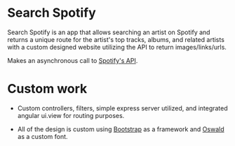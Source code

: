 # Search Spotify 

Search Spotify is an app that allows searching an artist on Spotify and returns a unique route for the artist's top tracks, albums, and related artists with a custom designed website utilizing the API to return images/links/urls.

Makes an asynchronous call to [Spotify's API](https://developer.spotify.com/web-api/).

# Custom work

* Custom controllers, filters, simple express server utilized, and integrated angular ui.view for routing purposes.

* All of the design is custom using [Bootstrap](http://getbootstrap.com/) as a framework and [Oswald](https://fonts.googleapis.com/css?family=Oswald) as a custom font.
